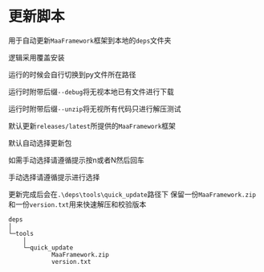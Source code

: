 # 更新脚本
用于自动更新`MaaFramework`框架到本地的`deps`文件夹

逻辑采用覆盖安装

运行的时候会自行切换到py文件所在路径

运行时附带后缀`--debug`将无视本地已有文件进行下载

运行时附带后缀`--unzip`将无视所有代码只进行解压测试

默认更新`releases/latest`所提供的`MaaFramework`框架

默认自动选择更新包

如需手动选择请遵循提示按n或者N然后回车

手动选择请遵循提示进行选择

更新完成后会在`.\deps\tools\quick_update`路径下
保留一份`MaaFramework.zip`和一份`version.txt`用来快速解压和校验版本
```
deps
│
└─tools
    │
    └─quick_update
            MaaFramework.zip
            version.txt
```